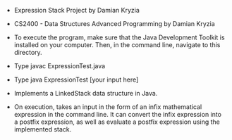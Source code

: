 * Expression Stack Project by Damian Kryzia
* CS2400 - Data Structures Advanced Programming by Damian Kryzia

* To execute the program, make sure that the Java Development Toolkit is installed on your computer. Then, in the command line, navigate to this directory.
* Type javac ExpressionTest.java
* Type java ExpressionTest [your input here]

* Implements a LinkedStack data structure in Java.
* On execution, takes an input in the form of an infix mathematical expression in the command line. It can convert the infix expression into a postfix expression, as well as evaluate a postfix expression using the implemented stack.
